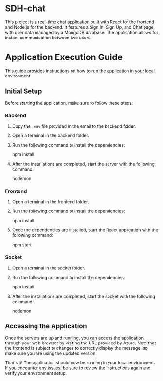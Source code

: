 # SDH-chat
This project is a real-time chat application built with React for the frontend and Node.js for the backend. It features a Sign In, Sign Up, and Chat page, with user data managed by a MongoDB database. The application allows for instant communication between two users.

# Application Execution Guide

This guide provides instructions on how to run the application in your local environment.

## Initial Setup

Before starting the application, make sure to follow these steps:

### Backend

1. Copy the `.env` file provided in the email to the backend folder.

2. Open a terminal in the backend folder.

3. Run the following command to install the dependencies:

   npm install

4. After the installations are completed, start the server with the following command:

   nodemon

### Frontend

1. Open a terminal in the frontend folder.

2. Run the following command to install the dependencies:

   npm install

3. Once the dependencies are installed, start the React application with the following command:

   npm start

### Socket

1. Open a terminal in the socket folder.

2. Run the following command to install the dependencies:

   npm install

3. After the installations are completed, start the socket with the following command:

   nodemon

## Accessing the Application

Once the servers are up and running, you can access the application through your web browser by visiting the URL provided by Azure. Note that the frontend is subject to changes to correctly display the message, so make sure you are using the updated version.

That's it! The application should now be running in your local environment. If you encounter any issues, be sure to review the instructions again and verify your environment setup.
